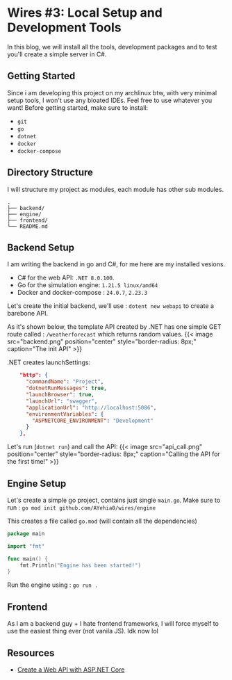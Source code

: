 # Wires #3: Local Setup and Development Tools


In this blog, we will install all the tools, development packages and to test you'll create a simple server in C#.

<!--more-->

## Getting Started
Since i am developing this project on my archlinux btw, with very minimal setup tools, I won't use any bloated IDEs. Feel free to use whatever you want!
Before getting started, make sure to install:
- `git`
- `go`
- `dotnet`
- `docker`
- `docker-compose`

## Directory Structure
I will structure my project as modules, each module has other sub modules.
```
.
├── backend/
├── engine/
├── frontend/
└── README.md
```

## Backend Setup
I am writing the backend in go and C#, for me here are my installed vesions.
- C# for the web API: `.NET 8.0.100`.
- Go for the simulation engine: `1.21.5 linux/amd64`
- Docker and docker-compose : `24.0.7`, `2.23.3`

Let's create the initial backend, we'll use : `dotent new webapi` to create a barebone API.

As it's shown below, the template API created by .NET has one simple GET route called : `/weatherforecast` which returns random values.
{{< image src="backend.png" position="center" style="border-radius: 8px;" caption="The init API" >}}

.NET creates launchSettings:
```json
    "http": {
      "commandName": "Project",
      "dotnetRunMessages": true,
      "launchBrowser": true,
      "launchUrl": "swagger",
      "applicationUrl": "http://localhost:5086",
      "environmentVariables": {
        "ASPNETCORE_ENVIRONMENT": "Development"
      }
    },
```

Let's run (`dotnet run`) and call the API:
{{< image src="api_call.png" position="center" style="border-radius: 8px;" caption="Calling the API for the first time!" >}}

## Engine Setup
Let's create a simple go project, contains just single `main.go`. Make sure to run : `go mod init github.com/AYehia0/wires/engine`

This creates a file called `go.mod` (will contain all the dependencies)

```go
package main

import "fmt"

func main() {
	fmt.Println("Engine has been started!")
}
```
Run the engine using : `go run .`

## Frontend
As I am a backend guy + I hate frontend frameworks, I will force myself to use the easiest thing ever (not vanila JS). Idk now lol

## Resources
- [Create a Web API with ASP.NET Core](https://learn.microsoft.com/en-us/aspnet/core/tutorials/first-web-api?view=aspnetcore-8.0)

